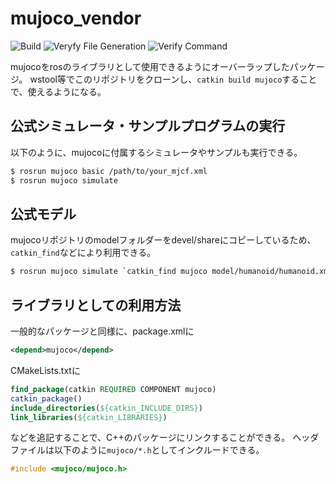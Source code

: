 # mujoco_vendor
![Build](https://sahara-yuta.github.io/mujoco_vendor/build.svg)
![Veryfy File Generation](https://sahara-yuta.github.io/mujoco_vendor/file_generated.svg)
![Verify Command](https://sahara-yuta.github.io/mujoco_vendor/command.svg)

mujocoをrosのライブラリとして使用できるようにオーバーラップしたパッケージ。
wstool等でこのリポジトリをクローンし、`catkin build mujoco`することで、使えるようになる。

## 公式シミュレータ・サンプルプログラムの実行
以下のように、mujocoに付属するシミュレータやサンプルも実行できる。
```bash
$ rosrun mujoco basic /path/to/your_mjcf.xml
$ rosrun mujoco simulate
```

## 公式モデル
mujocoリポジトリのmodelフォルダーをdevel/shareにコピーしているため、`catkin_find`などにより利用できる。
```bash
$ rosrun mujoco simulate `catkin_find mujoco model/humanoid/humanoid.xml`
```

## ライブラリとしての利用方法
一般的なパッケージと同様に、package.xmlに
```xml
<depend>mujoco</depend>
```
CMakeLists.txtに
```cmake
find_package(catkin REQUIRED COMPONENT mujoco)
catkin_package()
include_directories(${catkin_INCLUDE_DIRS})
link_libraries(${catkin_LIBRARIES})
```
などを追記することで、C++のパッケージにリンクすることができる。
ヘッダファイルは以下のように`mujoco/*.h`としてインクルードできる。
```c++
#include <mujoco/mujoco.h>
```